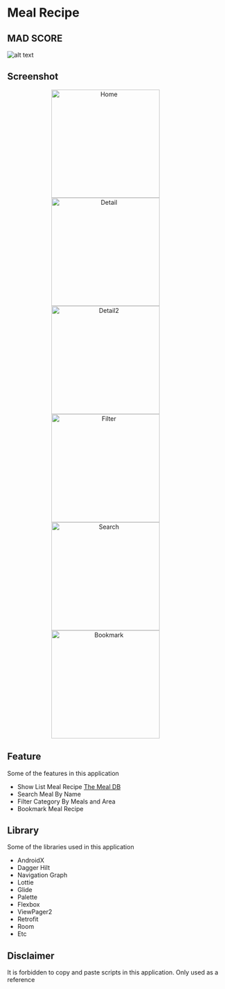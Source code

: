 # Meal Recipe


## MAD SCORE
![alt text](https://github.com/MhmmdRFadhil/BAJP-Final-Submission/blob/master/screenshot/summary.png)

## Screenshot
<p align="center">
  <img src="/screenshot/Home.png"
        alt="Home"    
        style="margin-right: 50px;"    
        width="250" />
  <img src="/screenshot/Detail.png"
        alt="Detail"    
        style="margin-right: 50px;"    
        width="250" />
  <img src="/screenshot/Detail.png"
        alt="Detail2"    
        style="margin-right: 50px;"    
        width="250" />
  <img src="/screenshot/Filter.png"
        alt="Filter"    
        style="margin-right: 50px;"    
        width="250" />
  <img src="/screenshot/Search.png"
        alt="Search"    
        style="margin-right: 50px;"    
        width="250" />
  <img src="/screenshot/Bookmark.png"
        alt="Bookmark"    
        style="margin-right: 50px;"    
        width="250" />    
</p>


## Feature 
Some of the features in this application
- Show List Meal Recipe [The Meal DB](https://www.themealdb.com/)
- Search Meal By Name
- Filter Category By Meals and Area
- Bookmark Meal Recipe

## Library 
Some of the libraries used in this application
- AndroidX
- Dagger Hilt
- Navigation Graph
- Lottie
- Glide
- Palette
- Flexbox
- ViewPager2
- Retrofit
- Room
- Etc

## Disclaimer 
It is forbidden to copy and paste scripts in this application. Only used as a reference
